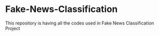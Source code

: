 # Fake-News-Classification
This repository is having all the codes used in Fake News Classification Project
